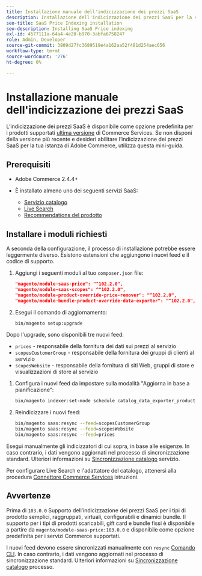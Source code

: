 ```yaml
---
title: Installazione manuale dell'indicizzazione dei prezzi SaaS
description: Installazione dell'indicizzazione dei prezzi SaaS per la versione precedente
seo-title: SaaS Price Indexing installation
seo-description: Installing SaaS Price indexing
exl-id: 4577111a-64a4-4e20-b970-3abfa6758247
role: Admin, Developer
source-git-commit: 3809d27fc3689519e4a162aa52f481d254aec656
workflow-type: tm+mt
source-wordcount: '276'
ht-degree: 0%

---
```


# Installazione manuale dell&#39;indicizzazione dei prezzi SaaS

L’indicizzazione dei prezzi SaaS è disponibile come opzione predefinita per i prodotti supportati [ultima versione](index.md#Requirements) di Commerce Services.
Se non disponi della versione più recente e desideri abilitare l’indicizzazione dei prezzi SaaS per la tua istanza di Adobe Commerce, utilizza questa mini-guida.

## Prerequisiti

* Adobe Commerce 2.4.4+
* È installato almeno uno dei seguenti servizi SaaS:

   * [Servizio catalogo](../catalog-service/overview.md)
   * [Live Search](../live-search/guide-overview.md)
   * [Recommendations del prodotto](../product-recommendations/guide-overview.md)

## Installare i moduli richiesti

A seconda della configurazione, il processo di installazione potrebbe essere leggermente diverso.
Esistono estensioni che aggiungono i nuovi feed e il codice di supporto.

1. Aggiungi i seguenti moduli al tuo `composer.json` file:

   ```json
   "magento/module-saas-price": "^102.2.0",
   "magento/module-saas-scopes": ^"102.2.0",
   "magento/module-product-override-price-remover": "^102.2.0",
   "magento/module-bundle-product-override-data-exporter": "^102.2.0",
   ```

1. Esegui il comando di aggiornamento:

   ```bash
   bin/magento setup:upgrade
   ```

Dopo l&#39;upgrade, sono disponibili tre nuovi feed:

* `prices` - responsabile della fornitura dei dati sui prezzi al servizio
* `scopesCustomerGroup` - responsabile della fornitura dei gruppi di clienti al servizio
* `scopesWebsite` - responsabile della fornitura di siti Web, gruppi di store e visualizzazioni di store al servizio


1. Configura i nuovi feed da impostare sulla modalità &quot;Aggiorna in base a pianificazione&quot;:

   ```bash
   bin/magento indexer:set-mode schedule catalog_data_exporter_product_prices scopes_customergroup_data_exporter scopes_website_data_exporter
   ```

1. Reindicizzare i nuovi feed:

   ```bash
   bin/magento saas:resync --feed=scopesCustomerGroup
   bin/magento saas:resync --feed=scopesWebsite
   bin/magento saas:resync --feed=prices
   ```

Esegui manualmente gli indicizzatori di cui sopra, in base alle esigenze. In caso contrario, i dati vengono aggiornati nel processo di sincronizzazione standard. Ulteriori informazioni su [Sincronizzazione catalogo](../landing/catalog-sync.md) servizio.


Per configurare Live Search e l&#39;adattatore del catalogo, attenersi alla procedura [Connettore Commerce Services](https://experienceleague.adobe.com/docs/commerce-merchant-services/user-guides/integration-services/saas.html) istruzioni.

## Avvertenze

Prima di `103.0.0` Supporto dell’indicizzazione dei prezzi SaaS per i tipi di prodotto semplici, raggruppati, virtuali, configurabili e dinamici bundle.
Il supporto per i tipi di prodotti scaricabili, gift card e bundle fissi è disponibile a partire da `magento/module-saas-price:103.0.0` e disponibile come opzione predefinita per i servizi Commerce supportati.

I nuovi feed devono essere sincronizzati manualmente con `resync` [Comando CLI](../landing/catalog-sync.md#resynccmdline). In caso contrario, i dati vengono aggiornati nel processo di sincronizzazione standard. Ulteriori informazioni su [Sincronizzazione catalogo](../landing/catalog-sync.md) processo.
